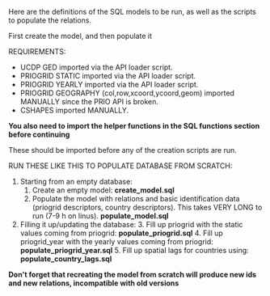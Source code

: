 Here are the definitions of the SQL models to be run, as well as the scripts to populate the relations.

First create the model, and then populate it

REQUIREMENTS:

- UCDP GED imported via the API loader script.
- PRIOGRID STATIC imported via the API loader script.
- PRIOGRID YEARLY imported via the API loader script.
- PRIOGRID GEOGRAPHY (col,row,xcoord,ycoord,geom) imported MANUALLY since the PRIO API is broken.
- CSHAPES imported MANUALLY.

**You also need to import the helper functions in the SQL functions section before continuing**

These should  be imported before any of the creation scripts are run.

RUN THESE LIKE THIS TO POPULATE DATABASE FROM SCRATCH:

1. Starting from an empty database:
    1. Create an empty model: **create_model.sql**
    2. Populate the model with relations and basic identification data (priogrid descriptors, country descriptors). This takes VERY LONG to run (7-9 h on linus). **populate_model.sql**
2. Filling it up/updating the database:
    3. Fill up priogrid with the static values coming from priogrid: **populate_priogrid.sql**
    4. Fill up priogrid_year with the yearly values coming from priogrid: **populate_priogrid_year.sql**
    5. Fill up spatial lags for countries using: **populate_country_lags.sql**

**Don't forget that recreating the model from scratch will produce new ids and new relations, incompatible with old versions**
